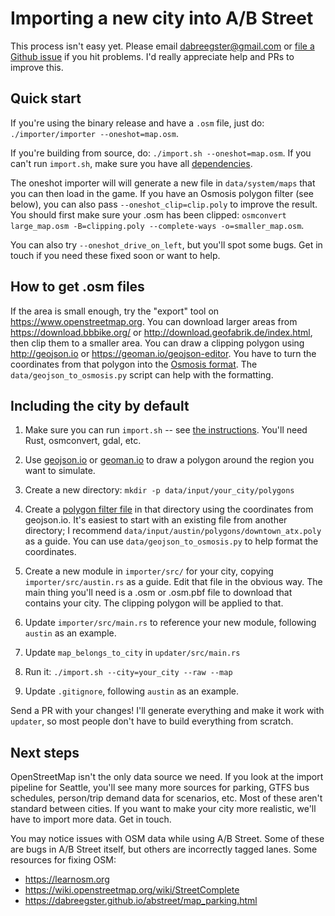 # Importing a new city into A/B Street

This process isn't easy yet. Please email <dabreegster@gmail.com> or
[file a Github issue](https://github.com/dabreegster/abstreet/issues/) if you
hit problems. I'd really appreciate help and PRs to improve this.

## Quick start

If you're using the binary release and have a `.osm` file, just do:
`./importer/importer --oneshot=map.osm`.

If you're building from source, do: `./import.sh --oneshot=map.osm`. If you
can't run `import.sh`, make sure you have all
[dependencies](dev.md#building-map-data).

The oneshot importer will will generate a new file in `data/system/maps` that
you can then load in the game. If you have an Osmosis polygon filter (see
below), you can also pass `--oneshot_clip=clip.poly` to improve the result. You
should first make sure your .osm has been clipped:
`osmconvert large_map.osm -B=clipping.poly --complete-ways -o=smaller_map.osm`.

You can also try `--oneshot_drive_on_left`, but you'll spot some bugs. Get in
touch if you need these fixed soon or want to help.

## How to get .osm files

If the area is small enough, try the "export" tool on
https://www.openstreetmap.org. You can download larger areas from
https://download.bbbike.org/ or http://download.geofabrik.de/index.html, then
clip them to a smaller area. You can draw a clipping polygon using
http://geojson.io or https://geoman.io/geojson-editor. You have to turn the
coordinates from that polygon into the
[Osmosis format](https://wiki.openstreetmap.org/wiki/Osmosis/Polygon_Filter_File_Format).
The `data/geojson_to_osmosis.py` script can help with the formatting.

## Including the city by default

1.  Make sure you can run `import.sh` -- see
    [the instructions](dev.md#building-map-data). You'll need Rust, osmconvert,
    gdal, etc.

2.  Use [geojson.io](http://geojson.io/) or
    [geoman.io](https://geoman.io/geojson-editor) to draw a polygon around the
    region you want to simulate.

3.  Create a new directory: `mkdir -p data/input/your_city/polygons`

4.  Create a
    [polygon filter file](https://wiki.openstreetmap.org/wiki/Osmosis/Polygon_Filter_File_Format)
    in that directory using the coordinates from geojson.io. It's easiest to
    start with an existing file from another directory; I recommend
    `data/input/austin/polygons/downtown_atx.poly` as a guide. You can use
    `data/geojson_to_osmosis.py` to help format the coordinates.

5.  Create a new module in `importer/src/` for your city, copying
    `importer/src/austin.rs` as a guide. Edit that file in the obvious way. The
    main thing you'll need is a .osm or .osm.pbf file to download that contains
    your city. The clipping polygon will be applied to that.

6.  Update `importer/src/main.rs` to reference your new module, following
    `austin` as an example.

7.  Update `map_belongs_to_city` in `updater/src/main.rs`

8.  Run it: `./import.sh --city=your_city --raw --map`

9.  Update `.gitignore`, following `austin` as an example.

Send a PR with your changes! I'll generate everything and make it work with
`updater`, so most people don't have to build everything from scratch.

## Next steps

OpenStreetMap isn't the only data source we need. If you look at the import
pipeline for Seattle, you'll see many more sources for parking, GTFS bus
schedules, person/trip demand data for scenarios, etc. Most of these aren't
standard between cities. If you want to make your city more realistic, we'll
have to import more data. Get in touch.

You may notice issues with OSM data while using A/B Street. Some of these are
bugs in A/B Street itself, but others are incorrectly tagged lanes. Some
resources for fixing OSM:

- https://learnosm.org
- https://wiki.openstreetmap.org/wiki/StreetComplete
- https://dabreegster.github.io/abstreet/map_parking.html
